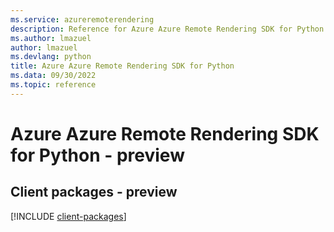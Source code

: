 ```yaml
---
ms.service: azureremoterendering
description: Reference for Azure Azure Remote Rendering SDK for Python
ms.author: lmazuel
author: lmazuel
ms.devlang: python
title: Azure Azure Remote Rendering SDK for Python
ms.data: 09/30/2022
ms.topic: reference
---
```

# Azure Azure Remote Rendering SDK for Python - preview

## Client packages - preview
[!INCLUDE [client-packages](azure-remote-rendering-client-index.md)]
